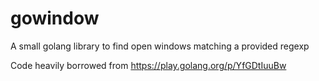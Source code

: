 # gowindow
A small golang library to find open windows matching a provided regexp

Code heavily borrowed from <https://play.golang.org/p/YfGDtIuuBw>
